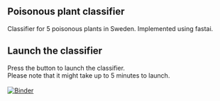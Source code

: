 ## Poisonous plant classifier
Classifier for 5 poisonous plants in Sweden. Implemented using fastai.

## Launch the classifier
Press the button to launch the classifier.\
Please note that it might take up to 5 minutes to launch.\
\
[![Binder](https://mybinder.org/badge_logo.svg)](https://mybinder.org/v2/gh/helenabarmer/fastai-poisonous-plant-classifier/master?urlpath=plant_classifier.ipynb)
